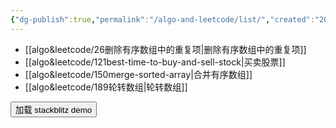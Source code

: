 ```yaml
---
{"dg-publish":true,"permalink":"/algo-and-leetcode/list/","created":"2024-05-13T13:17:09.640+08:00","updated":"2024-05-14T10:57:35.897+08:00"}
---
```


+ [[algo&leetcode/26删除有序数组中的重复项\|删除有序数组中的重复项]]
+ [[algo&leetcode/121best-time-to-buy-and-sell-stock\|买卖股票]]
+ [[algo&leetcode/150merge-sorted-array\|合并有序数组]]
+ [[algo&leetcode/189轮转数组\|轮转数组]]

<div>
	<button id="loadIframeBtn" style="border-radius:5px;width:100%;font-weight:bold;" id="loadIframeBtn">加载 stackblitz demo</button>
	<iframe 
	     loading="lazy"  
	     style="height:500px;width:100%;display: none" 
>
	</iframe>
</div>

<style>
#loadIframeBtn:hover { background-color: #e67e22; color: #fff; transition: all ease-in-out 0.5s}
</style>
<script>
    document.getElementById('loadIframeBtn').addEventListener('click', function() {
        var iframe = document.getElementById('lazyIframe');
        iframe.src = 'https://stackblitz.com/edit/daisyui-react-vite-hbar4g?file=src%2FApp.jsx'; // 在这里替换为实际的 URL
        iframe.sandbox="allow-modals allow-forms allow-popups allow-scripts allow-same-origin"
        iframe.style.display = 'block';
	var btn = document.getElementById('loadIframeBtn');
	btn.style.display = "none"
    });
</script>


